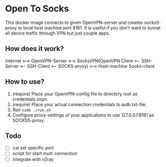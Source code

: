 # Open To Socks

This docker image connects to given OpenVPN-server and creates socks5-proxy to local host machine port 8181. It is useful if you don't want to tunnel all device traffic through VPN but just couple apps.

## How does it work?

Internet <--> OpenVPN-Server <--> SocksVPN(OpenVPN Client <-- SSH-Server <-- SSH-Client <-- SOCKS-proxy) <--> Host-machine Socks-client

## How to use?

1. (require) Place your OpenVPN-config file to directory root as credentials.ovpn.
2. (require) Place your actual connection credentials to auth.txt-file.
3. Run ```sudo ./run.sh```
4. Configure proxy-settings of your applications to use 127.0.0.1:8181 as SOCKS5-proxy.


## Todo 
- [ ] cat set specific port 
- [ ] script for start multi connection 
- [ ] integrate with v2ray
